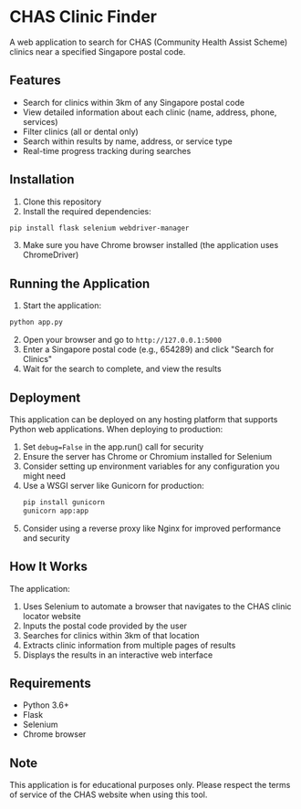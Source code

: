# CHAS Clinic Finder

A web application to search for CHAS (Community Health Assist Scheme) clinics near a specified Singapore postal code.

## Features

- Search for clinics within 3km of any Singapore postal code
- View detailed information about each clinic (name, address, phone, services)
- Filter clinics (all or dental only)
- Search within results by name, address, or service type
- Real-time progress tracking during searches

## Installation

1. Clone this repository
2. Install the required dependencies:

```bash
pip install flask selenium webdriver-manager
```

3. Make sure you have Chrome browser installed (the application uses ChromeDriver)

## Running the Application

1. Start the application:

```bash
python app.py
```

2. Open your browser and go to `http://127.0.0.1:5000`
3. Enter a Singapore postal code (e.g., 654289) and click "Search for Clinics"
4. Wait for the search to complete, and view the results

## Deployment

This application can be deployed on any hosting platform that supports Python web applications. When deploying to production:

1. Set `debug=False` in the app.run() call for security
2. Ensure the server has Chrome or Chromium installed for Selenium
3. Consider setting up environment variables for any configuration you might need
4. Use a WSGI server like Gunicorn for production:
   ```bash
   pip install gunicorn
   gunicorn app:app
   ```
5. Consider using a reverse proxy like Nginx for improved performance and security

## How It Works

The application:
1. Uses Selenium to automate a browser that navigates to the CHAS clinic locator website
2. Inputs the postal code provided by the user
3. Searches for clinics within 3km of that location
4. Extracts clinic information from multiple pages of results
5. Displays the results in an interactive web interface

## Requirements

- Python 3.6+
- Flask
- Selenium
- Chrome browser

## Note

This application is for educational purposes only. Please respect the terms of service of the CHAS website when using this tool. 
